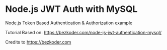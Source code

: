 # Node.js JWT Auth with MySQL

Node.js Token Based Authentication & Authorization example

Tutorial Based on: https://bezkoder.com/node-js-jwt-authentication-mysql/

Credits to https://bezkoder.com

